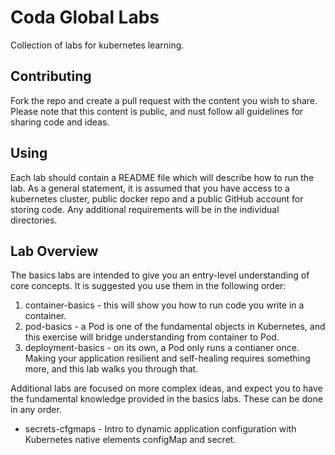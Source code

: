 # Coda Global Labs

Collection of labs for kubernetes learning.

## Contributing

Fork the repo and create a pull request with the content you wish to share.  Please note that this content is public, and nust follow all guidelines for sharing code and ideas.

## Using

Each lab should contain a README file which will describe how to run the lab.  As a general statement, it is assumed that you have access to a kubernetes cluster, public docker repo and a public GitHub account for storing code.  Any additional requirements will be in the individual directories.

## Lab Overview

The basics labs are intended to give you an entry-level understanding of core concepts.  It is suggested you use them in the following order:

1. container-basics - this will show you how to run code you write in a container.
2. pod-basics - a Pod is one of the fundamental objects in Kubernetes, and this exercise will bridge understanding from container to Pod.
3. deployment-basics - on its own, a Pod only runs a contianer once.  Making your application resilient and self-healing requires something more, and this lab walks you through that.

Additional labs are focused on more complex ideas, and expect you to have the fundamental knowledge provided in the basics labs.  These can be done in any order.

- secrets-cfgmaps - Intro to dynamic application configuration with Kubernetes native elements configMap and secret.
